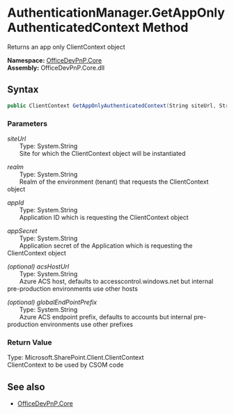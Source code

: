 # AuthenticationManager.GetAppOnlyAuthenticatedContext Method  
Returns an app only ClientContext object  

**Namespace:** [OfficeDevPnP.Core](OfficeDevPnP.Core.md)  
**Assembly:** OfficeDevPnP.Core.dll  
## Syntax
```C#
public ClientContext GetAppOnlyAuthenticatedContext(String siteUrl, String realm, String appId, String appSecret, String acsHostUrl, String globalEndPointPrefix)
```
### Parameters
*siteUrl*  
&emsp;&emsp;Type: System.String  
&emsp;&emsp;Site for which the ClientContext object will be instantiated  
  
*realm*  
&emsp;&emsp;Type: System.String  
&emsp;&emsp;Realm of the environment (tenant) that requests the ClientContext object  
  
*appId*  
&emsp;&emsp;Type: System.String  
&emsp;&emsp;Application ID which is requesting the ClientContext object  
  
*appSecret*  
&emsp;&emsp;Type: System.String  
&emsp;&emsp;Application secret of the Application which is requesting the ClientContext object  
  
*(optional) acsHostUrl*  
&emsp;&emsp;Type: System.String  
&emsp;&emsp;Azure ACS host, defaults to accesscontrol.windows.net but internal pre-production environments use other hosts  
  
*(optional) globalEndPointPrefix*  
&emsp;&emsp;Type: System.String  
&emsp;&emsp;Azure ACS endpoint prefix, defaults to accounts but internal pre-production environments use other prefixes  
  
### Return Value
Type: Microsoft.SharePoint.Client.ClientContext  
ClientContext to be used by CSOM code

## See also
- [OfficeDevPnP.Core](OfficeDevPnP.Core.md)
